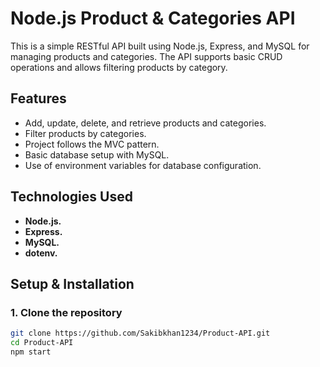 # Node.js Product & Categories API

This is a simple RESTful API built using Node.js, Express, and MySQL for managing products and categories. The API supports basic CRUD operations and allows filtering products by category.

## Features

- Add, update, delete, and retrieve products and categories.
- Filter products by categories.
- Project follows the MVC pattern.
- Basic database setup with MySQL.
- Use of environment variables for database configuration.

## Technologies Used

- **Node.js.**
- **Express.**
- **MySQL.**
- **dotenv.**

## Setup & Installation

### 1. Clone the repository

```bash
git clone https://github.com/Sakibkhan1234/Product-API.git
cd Product-API
npm start
```
